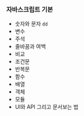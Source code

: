 ### 자바스크립트 기본
- 숫자와 문자
  `dd`
- 변수
- 주석
- 줄바꿈과 여백
- 비교
- 조건문
- 반복문
- 함수
- 배열
- 객체
- 모듈
- UI와 API 그리고 문서보는 법
